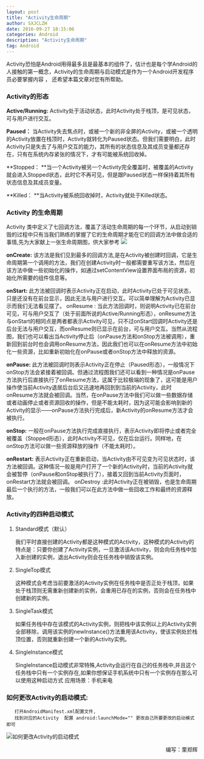 ```yaml
---
layout: post
title: "Activity生命周期"
author: SXJCLZH
date: 2016-09-27 18:15:06
categories: Android 
description: "Activity生命周期"
tag: Android
---
```



Activity恐怕是Android用得最多且是最基本的组件了，估计也是每个学Android的人接触的第一概念，Activity的生命周期与启动模式是作为一个Android开发程序员必要掌握内容 ， 还希望本篇文章对您有所帮助。

### Activity的形态

 **Active/Running:** Activity处于活动状态，此时Activity处于栈顶，是可见状态，可与用户进行交互。 

**Paused：** 当Activity失去焦点时，或被一个新的非全屏的Activity，或被一个透明的Activity放置在栈顶时，Activity就转化为Paused状态。但我们需要明白，此时Activity只是失去了与用户交互的能力，其所有的状态信息及其成员变量都还存在，只有在系统内存紧张的情况下，才有可能被系统回收掉。 

**Stopped： **当一个Activity被另一个Activity完全覆盖时，被覆盖的Activity就会进入Stopped状态，此时它不再可见，但是跟Paused状态一样保持着其所有状态信息及其成员变量。 

**Killed： **当Activity被系统回收掉时，Activity就处于Killed状态。 

###  Activity 的生命周期

	 

Activity 类中定义了七回调方法，覆盖了活动生命周期的每一个环节，从启动到销毁的过程中只有当我们熟练的掌握了它的生命周期才能在它的回调方法中做合适的事情,先为大家献上一张生命周期图，供大家参考
  ![](http://pic001.cnblogs.com/img/tea9/201008/2010080516521645.png)
  


**onCreate:** 该方法是我们见到最多的回调方法,是在Activity被创建时回调，它是生命周期第一个调用的方法，我们在创建Activity时一般都需要重写该方法，然后在该方法中做一些初始化的操作，如通过setContentView设置界面布局的资源，初始化所需要的组件信息等。 

**onStart:** 此方法被回调时表示Activity正在启动，此时Activity已处于可见状态，只是还没有在前台显示，因此无法与用户进行交互。可以简单理解为Activity已显示而我们无法看见摆了。 
onResume : 当此方法回调时，则说明Activity已在前台可见，可与用户交互了（处于前面所说的Active/Running形态），onResume方法与onStart的相同点是两者都表示Activity可见，只不过onStart回调时Activity还是后台无法与用户交互，而onResume则已显示在前台，可与用户交互。当然从流程图，我们也可以看出当Activity停止后（onPause方法和onStop方法被调用），重新回到前台时也会调用onResume方法，因此我们也可以在onResume方法中初始化一些资源，比如重新初始化在onPause或者onStop方法中释放的资源。

**onPause:** 此方法被回调时则表示Activity正在停止（Paused形态），一般情况下onStop方法会紧接着被回调。但通过流程图我们还可以看到一种情况是onPause方法执行后直接执行了onResume方法，这属于比较极端的现象了，这可能是用户操作使当前Activity退居后台后又迅速地再回到到当前的Activity，此时onResume方法就会被回调。当然，在onPause方法中我们可以做一些数据存储或者动画停止或者资源回收的操作，但是不能太耗时，因为这可能会影响到新的Activity的显示——onPause方法执行完成后，新Activity的onResume方法才会被执行。

**onStop:**  一般在onPause方法执行完成直接执行，表示Activity即将停止或者完全被覆盖（Stopped形态），此时Activity不可见，仅在后台运行。同样地，在onStop方法可以做一些资源释放的操作（不能太耗时）。 

**onRestart:** 表示Activity正在重新启动，当Activity由不可见变为可见状态时，该方法被回调。这种情况一般是用户打开了一个新的Activity时，当前的Activity就会被暂停（onPause和onStop被执行了），接着又回到当前Activity页面时，onRestart方法就会被回调。 
onDestroy :此时Activity正在被销毁，也是生命周期最后一个执行的方法，一般我们可以在此方法中做一些回收工作和最终的资源释放。 

### Activity的四种启动模式

1. Standard模式（默认）

    我们平时直接创建的Activity都是这种模式的Activity，这种模式的Activity的特点是：只要你创建了Activity实例，一旦激活该Activity，则会向任务栈中加入新创建的实例，退出Activity则会在任务栈中销毁该实例。

 

2. SingleTop模式

    这种模式会考虑当前要激活的Activity实例在任务栈中是否正处于栈顶，如果处于栈顶则无需重新创建新的实例，会重用已存在的实例，否则会在任务栈中创建新的实例。

 

3. SingleTask模式

   如果任务栈中存在该模式的Activity实例，则把栈中该实例以上的Activity实例全部移除，调用该实例的newInstance()方法重用该Activity，使该实例处於栈顶位置，否则就重新创建一个新的Activity实例。


4. SingleInstance模式
   
   SingleInstance启动模式非常特殊,Activity会运行在自己的任务栈中,并且这个任务栈中只有一个实例存在,如果你想保证手机系统中只有一个实例存在那么可以使用这种启动方式
   应用场景：手机来电
   

### 如何更改Activity的启动模式:
    
       打开AndroidManifest.xml配置文件, 
       找到对应的Activity  配置 android:launchMode="" 更改自己所要更改的启动模式即可

![如何更改Activity的启动模式](http://img.blog.csdn.net/20180402102141784?watermark/2/text/aHR0cDovL2Jsb2cuY3Nkbi5uZXQveGlhb2h1YW5nbml1MTM=/font/5a6L5L2T/fontsize/400/fill/I0JBQkFCMA==/dissolve/70/gravity/SouthEast)


<p align="right">编写：栗郑辉</p>